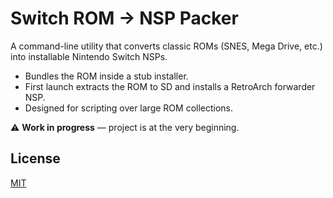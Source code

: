 # Switch ROM → NSP Packer

A command-line utility that converts classic ROMs (SNES, Mega Drive, etc.)
into installable Nintendo Switch NSPs.

- Bundles the ROM inside a stub installer.
- First launch extracts the ROM to SD and installs a RetroArch forwarder NSP.
- Designed for scripting over large ROM collections.

⚠️ **Work in progress** — project is at the very beginning.

## License
[MIT](LICENSE)
